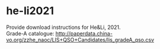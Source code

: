 # he-li2021
Provide download instructions for He&amp;Li, 2021.                              
Grade-A catalogue: http://paperdata.china-vo.org/zzhe_naoc/LIS+QSO+Candidates/lis_gradeA_qso.csv
